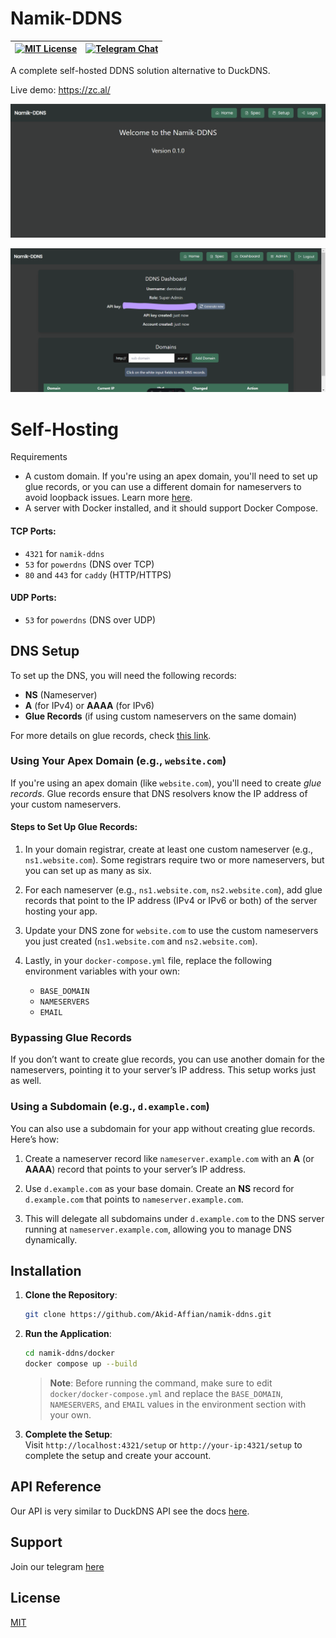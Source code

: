 # Namik-DDNS

| [![MIT License](https://img.shields.io/badge/License-MIT-green.svg)](https://github.com/Akid-Affian/namik-ddns/blob/main/LICENSE) | [![Telegram Chat](https://img.shields.io/badge/Chat-Telegram-blue.svg)](https://t.me/namikddns) |
|---------------------------------------------------------------------------------------------------------------|----------------------------------------------------------------------------------------------------|

A complete self-hosted DDNS solution alternative to DuckDNS.

Live demo: https://zc.al/

![Home page](https://raw.githubusercontent.com/Akid-Affian/namik-ddns/main/public/image1.png)

![Dashboard page](https://raw.githubusercontent.com/Akid-Affian/namik-ddns/main/public/image2.png)

# Self-Hosting
Requirements

- A custom domain. If you're using an apex domain, you'll need to set up glue records, or you can use a different domain for nameservers to avoid loopback issues. Learn more [here](https://www.cbtnuggets.com/blog/technology/networking/understanding-dns-glue-records).
- A server with Docker installed, and it should support Docker Compose.

#### TCP Ports:
- `4321` for `namik-ddns`
- `53` for `powerdns` (DNS over TCP)
- `80` and `443` for `caddy` (HTTP/HTTPS)

#### UDP Ports:
- `53` for `powerdns` (DNS over UDP)
## DNS Setup

To set up the DNS, you will need the following records:

- **NS** (Nameserver)
- **A** (for IPv4) or **AAAA** (for IPv6)
- **Glue Records** (if using custom nameservers on the same domain)

For more details on glue records, check [this link](https://serverfault.com/questions/309622/what-is-a-glue-record).

### Using Your Apex Domain (e.g., `website.com`)

If you're using an apex domain (like `website.com`), you'll need to create *glue records*. Glue records ensure that DNS resolvers know the IP address of your custom nameservers.

#### Steps to Set Up Glue Records:
1. In your domain registrar, create at least one custom nameserver (e.g., `ns1.website.com`). Some registrars require two or more nameservers, but you can set up as many as six.

2. For each nameserver (e.g., `ns1.website.com`, `ns2.website.com`), add glue records that point to the IP address (IPv4 or IPv6 or both) of the server hosting your app.

3. Update your DNS zone for `website.com` to use the custom nameservers you just created (`ns1.website.com` and `ns2.website.com`).

4. Lastly, in your `docker-compose.yml` file, replace the following environment variables with your own:
   - `BASE_DOMAIN`
   - `NAMESERVERS`
   - `EMAIL`

### Bypassing Glue Records

If you don’t want to create glue records, you can use another domain for the nameservers, pointing it to your server’s IP address. This setup works just as well.

### Using a Subdomain (e.g., `d.example.com`)

You can also use a subdomain for your app without creating glue records. Here’s how:

1. Create a nameserver record like `nameserver.example.com` with an **A** (or **AAAA**) record that points to your server’s IP address.

2. Use `d.example.com` as your base domain. Create an **NS** record for `d.example.com` that points to `nameserver.example.com`.

3. This will delegate all subdomains under `d.example.com` to the DNS server running at `nameserver.example.com`, allowing you to manage DNS dynamically.

## Installation

1. **Clone the Repository**:

   ```bash
   git clone https://github.com/Akid-Affian/namik-ddns.git
   ```

2. **Run the Application**:

   ```bash
   cd namik-ddns/docker
   docker compose up --build
   ```

   > **Note**: Before running the command, make sure to edit `docker/docker-compose.yml` and replace the `BASE_DOMAIN`, `NAMESERVERS`, and `EMAIL` values in the environment section with your own.

3. **Complete the Setup**:  
   Visit `http://localhost:4321/setup` or `http://your-ip:4321/setup` to complete the setup and create your account.
## API Reference

Our API is very similar to DuckDNS API see the docs [here](https://github.com/Akid-Affian/namik-ddns/blob/main/API-SPEC.md).


## Support

Join our telegram [here](https://t.me/namikddns)


## License

[MIT](https://github.com/Akid-Affian/namik-ddns/blob/main/LICENSE)
